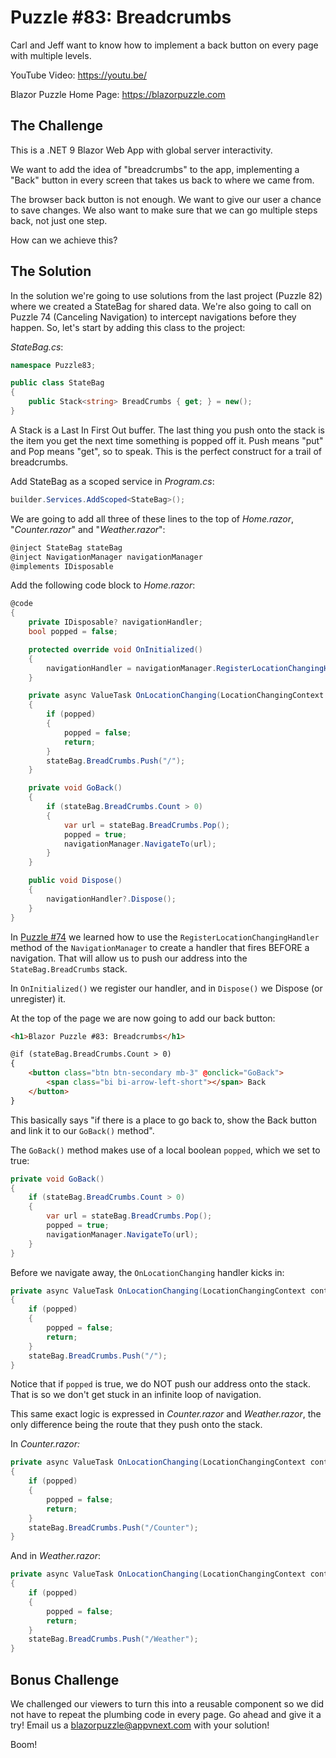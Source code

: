 # Puzzle #83: Breadcrumbs

Carl and Jeff want to know how to implement a back button on every page with multiple levels.

YouTube Video: https://youtu.be/

Blazor Puzzle Home Page: https://blazorpuzzle.com

## The Challenge

This is a .NET 9 Blazor Web App with global server interactivity.

We want to add the idea of "breadcrumbs" to the app, implementing a "Back" button in every screen that takes us back to where we came from.

The browser back button is not enough. We want to give our user a chance to save changes. We also want to make sure that we can go multiple steps back, not just one step.

How can we achieve this?

## The Solution

In the solution we're going to use solutions from the last project (Puzzle 82) where we created a StateBag for shared data. We're also going to call on Puzzle 74 (Canceling Navigation) to intercept navigations before they happen. So, let's start by adding this class to the project:

*StateBag.cs*:

```c#
namespace Puzzle83;

public class StateBag
{
	public Stack<string> BreadCrumbs { get; } = new();
}
```

A Stack is a Last In First Out buffer. The last thing you push onto the stack is the item you get the next time something is popped off it. Push means "put" and Pop means "get", so to speak. This is the perfect construct for a trail of breadcrumbs.

Add StateBag as a scoped service in *Program.cs*:

```c#
builder.Services.AddScoped<StateBag>();
```

We are going to add all three of these lines to the top of *Home.razor*, "*Counter.razor*" and "*Weather.razor*":

```c#
@inject StateBag stateBag
@inject NavigationManager navigationManager
@implements IDisposable
```

Add the following code block to *Home.razor*:

```c#
@code 
{
    private IDisposable? navigationHandler;
    bool popped = false;

    protected override void OnInitialized()
    {
        navigationHandler = navigationManager.RegisterLocationChangingHandler(OnLocationChanging);
    }

    private async ValueTask OnLocationChanging(LocationChangingContext context)
    {
        if (popped)
        {
            popped = false;
            return;
        }
        stateBag.BreadCrumbs.Push("/");
    }

    private void GoBack()
    {
        if (stateBag.BreadCrumbs.Count > 0)
        {
            var url = stateBag.BreadCrumbs.Pop();
            popped = true;
            navigationManager.NavigateTo(url);
        }
    }

    public void Dispose()
    {
        navigationHandler?.Dispose();
    }
}
```

In [Puzzle #74](https://github.com/BlazorPuzzle/Puzzle-74/tree/master/Solution) we learned how to use the `RegisterLocationChangingHandler` method of the `NavigationManager` to create a handler that fires BEFORE a navigation. That will allow us to push our address into the `StateBag.BreadCrumbs` stack.

In `OnInitialized()` we register our handler, and in `Dispose()` we Dispose (or unregister) it.

At the top of the page we are now going to add our back button:

```html
<h1>Blazor Puzzle #83: Breadcrumbs</h1>

@if (stateBag.BreadCrumbs.Count > 0)
{
    <button class="btn btn-secondary mb-3" @onclick="GoBack">
        <span class="bi bi-arrow-left-short"></span> Back
    </button>
}
```

This basically says "if there is a place to go back to, show the Back button and link it to our `GoBack()` method".

The `GoBack()` method makes use of a local boolean `popped`, which we set to true:

```c#
private void GoBack()
{
    if (stateBag.BreadCrumbs.Count > 0)
    {
        var url = stateBag.BreadCrumbs.Pop();
        popped = true;
        navigationManager.NavigateTo(url);
    }
}
```

Before we navigate away, the `OnLocationChanging` handler kicks in:

```c#
private async ValueTask OnLocationChanging(LocationChangingContext context)
{
    if (popped)
    {
        popped = false;
        return;
    }
    stateBag.BreadCrumbs.Push("/");
}
```

Notice that if `popped` is true, we do NOT push our address onto the stack. That is so we don't get stuck in an infinite loop of navigation.

This same exact logic is expressed in *Counter.razor* and *Weather.razor*, the only difference being the route that they push onto the stack.

In *Counter.razor:*

```c#
private async ValueTask OnLocationChanging(LocationChangingContext context)
{
    if (popped)
    {
        popped = false;
        return;
    }
    stateBag.BreadCrumbs.Push("/Counter");
}
```

And in *Weather.razor*:

```c#
private async ValueTask OnLocationChanging(LocationChangingContext context)
{
    if (popped)
    {
        popped = false;
        return;
    }
    stateBag.BreadCrumbs.Push("/Weather");
}
```

## Bonus Challenge

We challenged our viewers to turn this into a reusable component so we did not have to repeat the plumbing code in every page. Go ahead and give it a try! Email us a blazorpuzzle@appvnext.com with your solution!

Boom!
